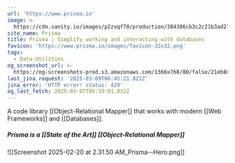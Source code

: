 ```yaml
---
url: 'https://www.prisma.io'
image: >-
  https://cdn.sanity.io/images/p2zxqf70/production/384386cb3c2c21b3ad27c6b6758547fe18b08ac1-1200x630.png
site_name: Prisma
title: Prisma | Simplify working and interacting with databases
favicon: 'https://www.prisma.io/images/favicon-32x32.png'
tags:
  - Data-Utilities
og_screenshot_url: >-
  https://og-screenshots-prod.s3.amazonaws.com/1366x768/80/false/21eb8d2b8a560f67e14af1a9c4078967a03840fc96a86c2830ce946376c912ee.jpeg
last_jina_request: '2025-03-09T06:45:21.821Z'
jina_error: 'HTTP error! status: 429'
og_last_fetch: 2025-03-07T05:19:01.832Z
---
```

A code library [[Object-Relational Mapper]] that works with modern [[Web Frameworks]] and [[Databases]].

##### Prisma is a [[State of the Art]] [[Object-Relational Mapper]]
![[Screenshot 2025-02-20 at 2.31.50 AM_Prisma--Hero.png]]
